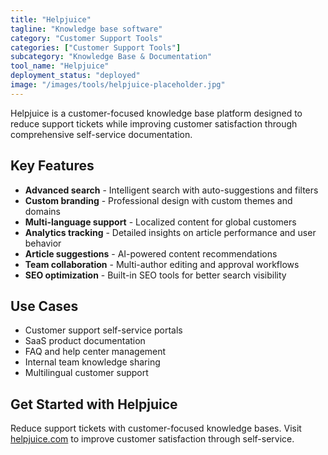 ```yaml
---
title: "Helpjuice"
tagline: "Knowledge base software"
category: "Customer Support Tools"
categories: ["Customer Support Tools"]
subcategory: "Knowledge Base & Documentation"
tool_name: "Helpjuice"
deployment_status: "deployed"
image: "/images/tools/helpjuice-placeholder.jpg"
---
```

Helpjuice is a customer-focused knowledge base platform designed to reduce support tickets while improving customer satisfaction through comprehensive self-service documentation.

## Key Features

- **Advanced search** - Intelligent search with auto-suggestions and filters
- **Custom branding** - Professional design with custom themes and domains
- **Multi-language support** - Localized content for global customers
- **Analytics tracking** - Detailed insights on article performance and user behavior
- **Article suggestions** - AI-powered content recommendations
- **Team collaboration** - Multi-author editing and approval workflows
- **SEO optimization** - Built-in SEO tools for better search visibility

## Use Cases

- Customer support self-service portals
- SaaS product documentation
- FAQ and help center management
- Internal team knowledge sharing
- Multilingual customer support

## Get Started with Helpjuice

Reduce support tickets with customer-focused knowledge bases. Visit [helpjuice.com](https://helpjuice.com) to improve customer satisfaction through self-service.